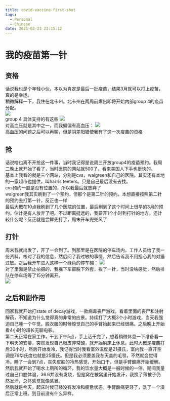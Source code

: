 ```yaml
---
title: covid-vaccine-first-shot
tags:
  - Personal
  - Chinese
date: 2021-03-23 22:15:12
---
```



# 我的疫苗第一针

## 资格

话说我也是个年轻小伙，本以为肯定是最后一批疫苗，结果3月就可以打上疫苗，真的是幸运。  
稍微解释一下，我住在北卡州。北卡州在两周前爆出即将开始内部group 4的疫苗分配。  
![](ncgroup.png)  
group 4 具体支持的有这些
![](group4.png)  
对高血压就是其中之一，而我偏偏有高血压：
![](healthRecords.png)  
高血压的问题之后可以再聊，但是阴差阳错使我有了这一次疫苗的资格

## 抢

话说啥也离不开抢这一件事，当时我记得是说周三开放group4的疫苗预约。我周二晚上就开始了看了，当时医院的网站就500了。看来美国人下手也挺快的。  
基本上我看的就是三个网站，分别是cvs，walgreen和自己的医院。其实还有本地的一家超市也提供，叫harris teeters。只是自己最后没有去找。    
cvs预约一直是没有位置的，所以我最后就放弃了  
walgreen我其实刷到了一个预约，但那个是第二针的预约。本想直接按照第二针的预约去打第一针，反正也一样  
最后大概在10点我刷到了几个医院的位置，最后刷到了这个时间上很早的3月的预约。估计是有人放弃了吧。不过距离挺远的，我要开1个小时到打针的地方。还计较什么呢？反正就是尝鲜先打了，周末开车兜兜风了

## 打针

周末我就出发了，开了一会到了。到那里是在医院的停车场内，工作人员给了我一份资料，核对了我的信息，然后问了我过敏的事情，然后告诉我不用担心我的对猫过敏。之后我开车进入这样一个绿色的停车棚：
![](vlocal.jpg)  
对了里面是禁止拍摄的，我摇下车窗脱下外套，挨了一针，当时没啥感觉，然后排队在停车场等了15分钟离开。  
![](vpark.jpg)  

## 之后和副作用

回家我就开始打state of decay游戏，一款病毒丧尸游戏。看着里面的丧尸和注射解药，不知道为什么觉得真的非常的应景。持续打了大概3个小时游戏，当天我强迫自己睡一个午觉。脱衣服的时候惊觉自己的手臂抬起来已经很痛。之后晚上开始看4小时的超长无聊电影。   
第二天正常在家工作，干到下午5点，手上活干完了，想着稍微休息一下准备看一下明天的安排，突然发现自己眼皮非常酸，就开始躺床上休息。此时大概是疫苗打后30小时，然后开始发冷，我记得当时我看室外温度是21摄氏，室内我一直开空调是76华氏度也就是25摄氏。但是我必须要盖我冬天盖的毛毯，不然就会觉得冷。睡了一会到7点，丧失皮肤的冷热感觉，开始口干，但是手臂酸痛开始缓解。然后我就开始了喝水上厕所的循环，我的饮水量大概是一般时候的一倍。期间我量过自己口腔体温，36.6并没有发烧，但是窝在被窝里开始发汗，我换了薄被子仍然发汗，总体感觉就像感冒。  
然后就是今天，起床时候已经没有发冷和疲惫状态，手臂酸痛更轻了，洗了一个澡后正常上班。到目前没有什么异样。
